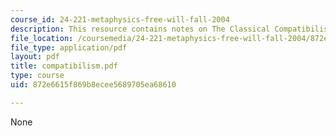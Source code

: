 ```yaml
---
course_id: 24-221-metaphysics-free-will-fall-2004
description: This resource contains notes on The Classical Compatibilist Account.
file_location: /coursemedia/24-221-metaphysics-free-will-fall-2004/872e6615f869b8ecee5689705ea68610_compatibilism.pdf
file_type: application/pdf
layout: pdf
title: compatibilism.pdf
type: course
uid: 872e6615f869b8ecee5689705ea68610

---
```

None